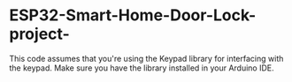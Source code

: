# ESP32-Smart-Home-Door-Lock-project-
This code assumes that you're using the Keypad library for interfacing with the keypad. Make sure you have the library installed in your Arduino IDE.
